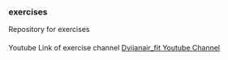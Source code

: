 ### exercises
Repository for exercises

####
Youtube Link of exercise channel
[Dvijanair_fit Youtube Channel](https://www.youtube.com/@dvijanair_fit)
